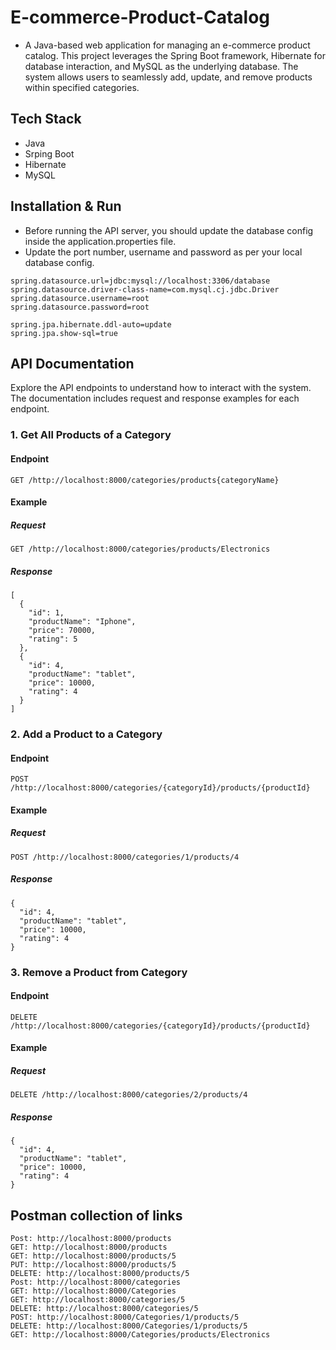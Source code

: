 # E-commerce-Product-Catalog
* A Java-based web application for managing an e-commerce product catalog. This project leverages the Spring Boot framework, Hibernate for database interaction, and MySQL as the underlying database. The system allows users to seamlessly add, update, and remove products within specified categories.

## Tech Stack
* Java
* Srping Boot
* Hibernate
* MySQL

## Installation & Run 
* Before running the API server, you should update the database config inside the application.properties file.
* Update the port number, username and password as per your local database config.

```
spring.datasource.url=jdbc:mysql://localhost:3306/database
spring.datasource.driver-class-name=com.mysql.cj.jdbc.Driver
spring.datasource.username=root
spring.datasource.password=root

spring.jpa.hibernate.ddl-auto=update
spring.jpa.show-sql=true
```
## API Documentation

Explore the API endpoints to understand how to interact with the system. The documentation includes request and response examples for each endpoint.

### 1. Get All Products of a Category

#### Endpoint

```http
GET /http://localhost:8000/categories/products{categoryName}
```

#### Example
##### Request
```
GET /http://localhost:8000/categories/products/Electronics
```
##### Response
```
[
  {
    "id": 1,
    "productName": "Iphone",
    "price": 70000,
    "rating": 5
  },
  {
    "id": 4,
    "productName": "tablet",
    "price": 10000,
    "rating": 4
  }
]
```
### 2. Add a Product to a Category

#### Endpoint

```http
POST /http://localhost:8000/categories/{categoryId}/products/{productId}
```

#### Example
##### Request
```
POST /http://localhost:8000/categories/1/products/4
```
##### Response
```
{
  "id": 4,
  "productName": "tablet",
  "price": 10000,
  "rating": 4
}
```
### 3. Remove a Product from Category

#### Endpoint

```http
DELETE /http://localhost:8000/categories/{categoryId}/products/{productId}
```

#### Example
##### Request
```
DELETE /http://localhost:8000/categories/2/products/4
```
##### Response
```
{
  "id": 4,
  "productName": "tablet",
  "price": 10000,
  "rating": 4
}
```
## Postman collection of links
```
Post: http://localhost:8000/products
GET: http://localhost:8000/products
GET: http://localhost:8000/products/5
PUT: http://localhost:8000/products/5
DELETE: http://localhost:8000/products/5
Post: http://localhost:8000/categories
GET: http://localhost:8000/Categories
GET: http://localhost:8000/categories/5
DELETE: http://localhost:8000/categories/5
POST: http://localhost:8000/Categories/1/products/5
DELETE: http://localhost:8000/Categories/1/products/5
GET: http://localhost:8000/Categories/products/Electronics


